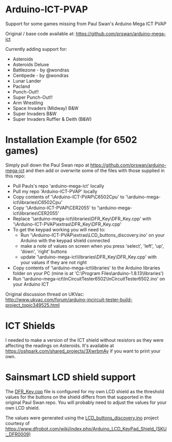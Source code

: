 # Arduino-ICT-PVAP
Support for some games missing from Paul Swan's Arduino Mega ICT PVAP

Original / base code available at:
https://github.com/prswan/arduino-mega-ict

Currently adding support for:
- Asteroids
- Asteroids Deluxe
- Battlezone - by @wondras
- Centipede - by @wondras
- Lunar Lander
- Pacland
- Punch-Out!!
- Super Punch-Out!!
- Arm Wrestling
- Space Invaders (Midway) B&W
- Super Invaders B&W
- Super Invaders Ruffler & Deith (B&W)

# Installation Example (for 6502 games)
Simply pull down the Paul Swan repo at https://github.com/prswan/arduino-mega-ict and then add or overwrite some of the files with those supplied in this repo:

- Pull Pauls's repo 'arduino-mega-ict' locally
- Pull my repo 'Arduino-ICT-PVAP' locally
- Copy contents of '\Arduino-ICT-PVAP\C6502Cpu' to '\arduino-mega-ict\libraries\C6502Cpu' 
- Copy '\Arduino-ICT-PVAP\CER2055' to '\arduino-mega-ict\libraries\CER2055'
- Replace '\arduino-mega-ict\libraries\DFR_Key\DFR_Key.cpp' with '\Arduino-ICT-PVAP\extras\DFR_Key\DFR_Key.cpp'
- To get the keypad working you will need to:
  - Run '\Arduino-ICT-PVAP\extras\LCD_buttons_discovery.ino' on your Arduino with the keypad shield connected
  - make a note of values on screen when you press 'select', 'left', 'up', 'down', 'right' buttons
  - update '\arduino-mega-ict\libraries\DFR_Key\DFR_Key.cpp' with your values if they are not right
- Copy contents of '\arduino-mega-ict\libraries' to the Arduino libraries folder on your PC (mine is at 'C:\Program Files\arduino-1.8.13\libraries')
- Run '\arduino-mega-ict\InCircuitTester6502\InCircuitTester6502.ino' on your Arduino ICT

Original discussion thread on UKVac:
http://www.ukvac.com/forum/arduino-incircuit-tester-build-project_topic349525.html

# ICT Shields
I needed to make a version of the ICT shield without resistors as they were affecting the readings on Asteroids.
It's available at https://oshpark.com/shared_projects/3XwrbmAy if you want to print your own.

# Sainsmart LCD shield support
The [DFR_Key.cpp](/libraries/DFR_Key/DFR_Key.cpp) file is configured for my own LCD shield as the threshold values for the buttons on the shield differs from that supported in the original Paul Swan repo. You will probably need to adjust the values for your own LCD shield.

The values were generated using the [LCD_buttons_discovery.ino](/extras/LCD_buttons_discovery.ino) project courtesy of https://www.dfrobot.com/wiki/index.php/Arduino_LCD_KeyPad_Shield_(SKU:_DFR0009)
